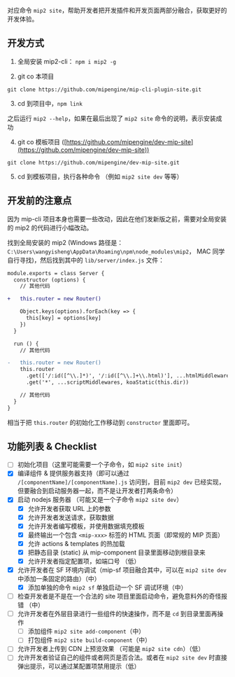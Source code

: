 对应命令 `mip2 site`，帮助开发者把开发插件和开发页面两部分融合，获取更好的开发体验。

## 开发方式

1. 全局安装 mip2-cli： `npm i mip2 -g`

2. git co 本项目

  `git clone https://github.com/mipengine/mip-cli-plugin-site.git`

3. cd 到项目中，`npm link`

  之后运行 `mip2 --help`，如果在最后出现了 `mip2 site` 命令的说明，表示安装成功

4. git co 模板项目 ([https://github.com/mipengine/dev-mip-site](https://github.com/mipengine/dev-mip-site))

  `git clone https://github.com/mipengine/dev-mip-site.git`

5. cd 到模板项目，执行各种命令 （例如 `mip2 site dev` 等等）

## 开发前的注意点

因为 mip-cli 项目本身也需要一些改动，因此在他们发新版之前，需要对全局安装的 mip2 的代码进行小幅改动。

找到全局安装的 mip2 (Windows 路径是： `C:\Users\wangyisheng\AppData\Roaming\npm\node_modules\mip2`， MAC 同学自行寻找)，然后找到其中的 `lib/server/index.js` 文件：

```diff
module.exports = class Server {
  constructor (options) {
    // 其他代码

+   this.router = new Router()

    Object.keys(options).forEach(key => {
      this[key] = options[key]
    })
  }

  run () {
    // 其他代码

-   this.router = new Router()
    this.router
      .get(['/:id([^\\.]*)', '/:id([^\\.]+\\.html)'], ...htmlMiddlewares)
      .get('*', ...scriptMiddlewares, koaStatic(this.dir))

    // 其他代码
  }
}
```

相当于把 `this.router` 的初始化工作移动到 `constructor` 里面即可。

## 功能列表 & Checklist

- [ ] 初始化项目（这里可能需要一个子命令，如 `mip2 site init`）
- [x] 编译组件 & 提供服务器支持（即可以通过 `/[componentName]/[componentName].js` 访问到，目前 `mip2 dev` 已经实现，但要融合到启动服务器一起，而不是让开发者打两条命令）
- [x] 启动 nodejs 服务器 （可能又是一个子命令 `mip2 site dev`）
  - [x] 允许开发者获取 URL 上的参数
  - [x] 允许开发者发送请求，获取数据
  - [x] 允许开发者编写模板，并使用数据填充模板
  - [x] 最终输出一个包含 `<mip-xxx>` 标签的 HTML 页面（即常规的 MIP 页面）
  - [x] 允许 actions & templates 的热加载
  - [x] 把静态目录 (static) 从 mip-component 目录里面移动到根目录来
  - [x] 允许开发者指定配置项，如端口号 （低）
- [x] 允许开发者在 SF 环境内调试（mip-sf 项目融合其中，可以在 `mip2 site dev` 中添加一条固定的路由）（中）
  - [x] 添加单独的命令 `mip2 sf` 单独启动一个 SF 调试环境（中）
- [ ] 检查开发者是不是在一个合法的 site 项目里面启动命令，避免意料外的奇怪报错 （中）
- [ ] 允许开发者在外层目录进行一些组件的快速操作，而不是 `cd` 到目录里面再操作
  - [ ] 添加组件 `mip2 site add-component`（中）
  - [ ] 打包组件 `mip2 site build-component`（中）
- [ ] 允许开发者上传到 CDN 上预览效果 （可能是 `mip2 site cdn`）（低）
- [ ] 允许开发者验证自己的组件或者网页是否合法。或者在 `mip2 site dev` 时直接弹出提示，可以通过某配置项禁用提示（低）
